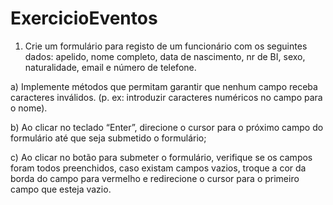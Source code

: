# ExercicioEventos
1.	Crie um formulário para registo de um funcionário com os seguintes dados: apelido, nome completo, data de nascimento, nr de BI, sexo, naturalidade, email e número de telefone.

a)	Implemente métodos que permitam garantir que nenhum campo receba caracteres inválidos. (p. ex: introduzir caracteres numéricos no campo para o nome).

b)	Ao clicar no teclado “Enter”, direcione o cursor para o próximo campo do formulário até que seja submetido o formulário;

c)	Ao clicar no botão para submeter o formulário, verifique se os campos foram todos preenchidos, caso existam campos vazios, troque a cor da borda do campo para vermelho e redirecione o cursor para o primeiro campo que esteja vazio.

